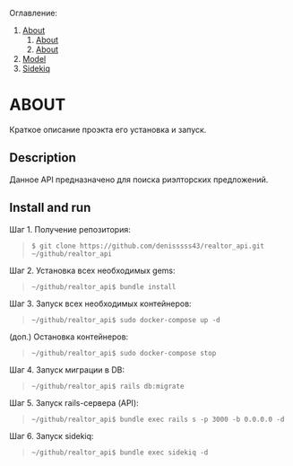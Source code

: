 Оглавление:
1. [About](https://github.com/denisssss43/realtor_api_wiki#about)
    1. [About](https://github.com/denisssss43/realtor_api_wiki#Description)
    1. [About](https://github.com/denisssss43/realtor_api_wiki#Install-and-run)
1. [Model](https://github.com/denisssss43/realtor_api_wiki/blob/master/model.md#model)
1. [Sidekiq](https://github.com/denisssss43/realtor_api_wiki/blob/master/sidekiq.md#sidekiq)

# ABOUT
Краткое описание проэкта его установка и запуск.

## Description
Данное API предназначено для поиска риэлторских предложений.

## Install and run
Шаг 1. Получение репозитория:
> `$ git clone https://github.com/denisssss43/realtor_api.git ~/github/realtor_api`

Шаг 2. Установка всех необходимых gems:
> `~/github/realtor_api$ bundle install`

Шаг 3. Запуск всех необходимых контейнеров:
> `~/github/realtor_api$ sudo docker-compose up -d`

(доп.) Остановка контейнеров:
> `~/github/realtor_api$ sudo docker-compose stop`

Шаг 4. Запуск миграции в DB:
> `~/github/realtor_api$ rails db:migrate`

Шаг 5. Запуск rails-сервера (API):
> `~/github/realtor_api$ bundle exec rails s -p 3000 -b 0.0.0.0 -d`

Шаг 6. Запуск sidekiq:
> `~/github/realtor_api$ bundle exec sidekiq -d`